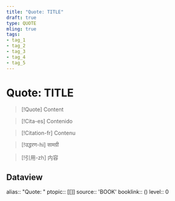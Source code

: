 ```yaml
---
title: "Quote: TITLE"
draft: true
type: QUOTE
mling: true
tags:
- tag_1
- tag_2
- tag_3
- tag_4
- tag_5
---
```


# Quote: TITLE
> [!Quote]
> Content

>[!Cita-es]
>Contenido

>[!Citation-fr]
>Contenu

>[!उद्धरण-hi]
>सामग्री

>[!引用-zh]
>内容

## Dataview
alias:: "Quote: "
ptopic:: [[]]
source:: 'BOOK'
booklink:: ()
level:: 0